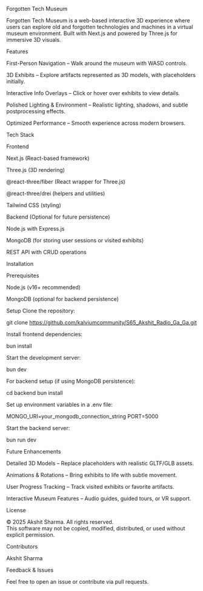 Forgotten Tech Museum

Forgotten Tech Museum is a web-based interactive 3D experience where users can explore old and forgotten technologies and machines in a virtual museum environment. Built with Next.js and powered by Three.js for immersive 3D visuals.

Features

First-Person Navigation – Walk around the museum with WASD controls.

3D Exhibits – Explore artifacts represented as 3D models, with placeholders initially.

Interactive Info Overlays – Click or hover over exhibits to view details.

Polished Lighting & Environment – Realistic lighting, shadows, and subtle postprocessing effects.

Optimized Performance – Smooth experience across modern browsers.

Tech Stack

Frontend

Next.js (React-based framework)

Three.js (3D rendering)

@react-three/fiber (React wrapper for Three.js)

@react-three/drei (helpers and utilities)

Tailwind CSS (styling)

Backend (Optional for future persistence)

Node.js with Express.js

MongoDB (for storing user sessions or visited exhibits)

REST API with CRUD operations

Installation

Prerequisites

Node.js (v16+ recommended)

MongoDB (optional for backend persistence)

Setup
Clone the repository:

git clone https://github.com/kalviumcommunity/S65_Akshit_Radio_Ga_Ga.git

Install frontend dependencies:

bun install

Start the development server:

bun dev

For backend setup (if using MongoDB persistence):

cd backend
bun install

Set up environment variables in a .env file:

MONGO_URI=your_mongodb_connection_string
PORT=5000

Start the backend server:

bun run dev

Future Enhancements

Detailed 3D Models – Replace placeholders with realistic GLTF/GLB assets.

Animations & Rotations – Bring exhibits to life with subtle movement.

User Progress Tracking – Track visited exhibits or favorite artifacts.

Interactive Museum Features – Audio guides, guided tours, or VR support.

License

© 2025 Akshit Sharma. All rights reserved.  
This software may not be copied, modified, distributed, or used without explicit permission.

Contributors

Akshit Sharma

Feedback & Issues

Feel free to open an issue or contribute via pull requests.
